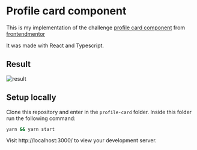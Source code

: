 # Profile card component

This is my implementation of the challenge [profile card component](https://www.frontendmentor.io/challenges/profile-card-component-cfArpWshJ/hub/profile-card-component-ok_IU_hh-) from [frontendmentor](frontendmentor.io)

It was made with React and Typescript.

## Result

![result](https://i.imgur.com/HmUoBe1.png)

## Setup locally

Clone this repository and enter in the `profile-card` folder. Inside this folder run the following command:

```sh
yarn && yarn start
```

Visit http://localhost:3000/ to view your development server.
